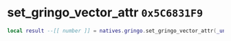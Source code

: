 # set_gringo_vector_attr `0x5C6831F9`

```lua
local result --[[ number ]] = natives.gringo.set_gringo_vector_attr(_unk0 --[[ number ]], _unk1 --[[ number ]], _unk2 --[[ number ]])
```